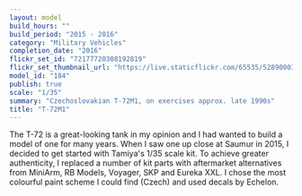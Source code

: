 ```yaml
---
layout: model
build_hours: ""
build_period: "2015 - 2016"
category: "Military Vehicles"
completion_date: "2016"
flickr_set_id: "72177720308192819"
flickr_set_thumbnail_url: "https://live.staticflickr.com/65535/52890003342_f8c4d7cf0c_m.jpg"
model_id: "184"
publish: true
scale: "1/35"
summary: "Czechoslovakian T-72M1, on exercises approx. late 1990s"
title: "T-72M1"
---
```


The T-72 is a great-looking tank in my opinion and I had wanted to build a model of one for many years. When I saw one up close at Saumur in 2015, I decided to get started with Tamiya's 1/35 scale kit. To achieve greater authenticity, I replaced a number of kit parts with aftermarket alternatives from MiniArm, RB Models, Voyager, SKP and Eureka XXL. I chose the most colourful paint scheme I could find (Czech) and used decals by Echelon.
